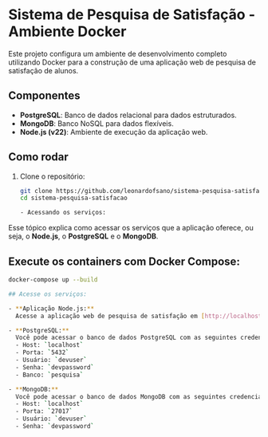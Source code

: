 # Sistema de Pesquisa de Satisfação - Ambiente Docker

Este projeto configura um ambiente de desenvolvimento completo utilizando Docker para a construção de uma aplicação web de pesquisa de satisfação de alunos.

## Componentes

- **PostgreSQL**: Banco de dados relacional para dados estruturados.
- **MongoDB**: Banco NoSQL para dados flexíveis.
- **Node.js (v22)**: Ambiente de execução da aplicação web.

## Como rodar

1. Clone o repositório:
   ```bash
   git clone https://github.com/leonardofsano/sistema-pesquisa-satisfacao.git
   cd sistema-pesquisa-satisfacao

   - Acessando os serviços:

Esse tópico explica como acessar os serviços que a aplicação oferece, ou seja, o **Node.js**, o **PostgreSQL** e o **MongoDB**.

## Execute os containers com Docker Compose:
   ```bash
   docker-compose up --build 

## Acesse os serviços: 

   - **Aplicação Node.js:**  
     Acesse a aplicação web de pesquisa de satisfação em [http://localhost:3000](http://localhost:3000).

   - **PostgreSQL:**  
     Você pode acessar o banco de dados PostgreSQL com as seguintes credenciais:
     - Host: `localhost`
     - Porta: `5432`
     - Usuário: `devuser`
     - Senha: `devpassword`
     - Banco: `pesquisa`

   - **MongoDB:**  
     Você pode acessar o banco de dados MongoDB com as seguintes credenciais:
     - Host: `localhost`
     - Porta: `27017`
     - Usuário: `devuser`
     - Senha: `devpassword`